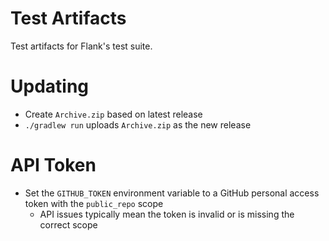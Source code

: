# Test Artifacts

Test artifacts for Flank's test suite.

# Updating

- Create `Archive.zip` based on latest release
- `./gradlew run` uploads `Archive.zip` as the new release

# API Token

- Set the `GITHUB_TOKEN` environment variable to a GitHub personal access token with the `public_repo` scope
  - API issues typically mean the token is invalid or is missing the correct scope
